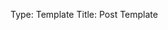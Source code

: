 Type: Template
Title: Post Template

<style>
    .home-post {
        display: flex;
        align-content: stretch;
        gap: 0em;
        width: 100%;
    }

    .home-post > div {
        padding: 0.1rem;
    }

    .home-post-header {
        text-align: left;
        padding: 0.5rem;
        flex-grow: 1;
    }

    .home-post-image img {
        flex-shrink: 1;
        padding: 1em;
        align-self: flex-start;
        max-height: 15em;
    }

.home-post-title {
    padding: 0;
}

.home-post-info {
    font-size: 0.9em;
    margin-bottom: 0.5rem;
}

@media only screen and (max-width: 380px) {
  /* For mobile phones: */
  .home-post {
    flex-direction: column;
  }
  .home-post-image {
    margin: auto;
  }
  .home-post-img {
    max-height: 5em;
  }

<div class="home-post">
        <div class="home-post-image">
        <a href="{permalink}"><img src="{image}"></a>
        </div>

<div>
    <div class="home-post-header">
        <div class="home-post-info">
            <i class="fa-solid fa-clock"></i> <a href="{permalink}">{date}</a>
        <div class="home-post-title">
            <h1 class="large"><span style="text-transform: lowercase;">{title}</span></h1>
            <p>{description}</p>
            </div>
            </div>
            </div>
            </div>
</div>